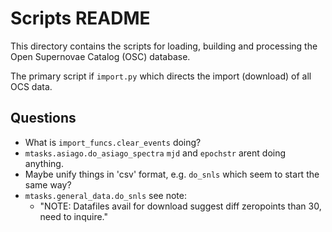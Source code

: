 # Scripts README #

This directory contains the scripts for loading, building and processing the Open Supernovae Catalog (OSC) database.

The primary script if `import.py` which directs the import (download) of all OCS data.


## Questions ##
-   What is `import_funcs.clear_events` doing?
-   `mtasks.asiago.do_asiago_spectra` `mjd` and `epochstr` arent doing anything.
-   Maybe unify things in 'csv' format, e.g. `do_snls` which seem to start the same way?
-   `mtasks.general_data.do_snls` see note:
    -    "NOTE: Datafiles avail for download suggest diff zeropoints than 30, need to inquire."

